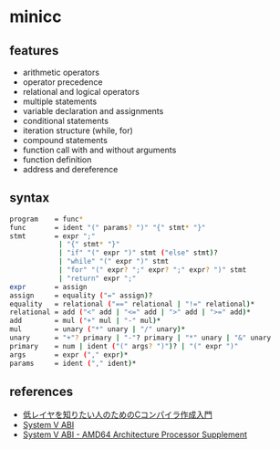 # minicc

## features

- arithmetic operators
- operator precedence
- relational and logical operators
- multiple statements
- variable declaration and assignments
- conditional statements
- iteration structure (while, for)
- compound statements
- function call with and without arguments
- function definition
- address and dereference

## syntax

```bash
program    = func*
func       = ident "(" params? ")" "{" stmt* "}"
stmt       = expr ";"
            | "{" stmt* "}"
            | "if" "(" expr ")" stmt ("else" stmt)?
            | "while" "(" expr ")" stmt
            | "for" "(" expr? ";" expr? ";" expr? ")" stmt
            | "return" expr ";"
expr       = assign
assign     = equality ("=" assign)?
equality   = relational ("==" relational | "!=" relational)*
relational = add ("<" add | "<=" add | ">" add | ">=" add)*
add        = mul ("+" mul | "-" mul)*
mul        = unary ("*" unary | "/" unary)*
unary      = "+"? primary | "-"? primary | "*" unary | "&" unary
primary    = num | ident ("(" args? ")")? | "(" expr ")"
args       = expr ("," expr)*
params     = ident ("," ident)*
```

## references

- [低レイヤを知りたい人のためのCコンパイラ作成入門](https://www.sigbus.info/compilerbook)
- [System V ABI](https://wiki.osdev.org/System_V_ABI)
- [System V ABI - AMD64 Architecture Processor Supplement](https://gitlab.com/x86-psABIs/x86-64-ABI)
